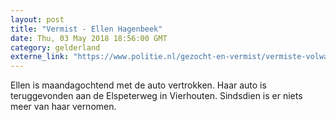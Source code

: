 ```yaml
---
layout: post
title: "Vermist - Ellen Hagenbeek"
date: Thu, 03 May 2018 18:56:00 GMT
category: gelderland
externe_link: "https://www.politie.nl/gezocht-en-vermist/vermiste-volwassenen/2018/mei/ellen-hagenbeek.html"
---
```


Ellen is maandagochtend met de auto vertrokken. Haar auto is teruggevonden aan de Elspeterweg in Vierhouten. Sindsdien is er niets meer van haar vernomen.
